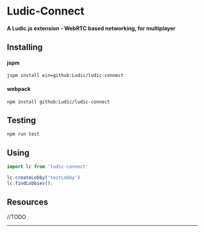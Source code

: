 # Ludic-Connect

#### A Ludic.js extension - WebRTC based networking, for multiplayer ####


## Installing

#### jspm

`jspm install ein=github:Ludic/ludic-connect`

#### webpack

`npm install github:Ludic/ludic-connect`

## Testing
`npm run test`

## Using
```javascript
import lc from 'ludic-connect'

lc.createLobby('testLobby')
lc.findLobbies();

```

## Resources

//TODO
***

